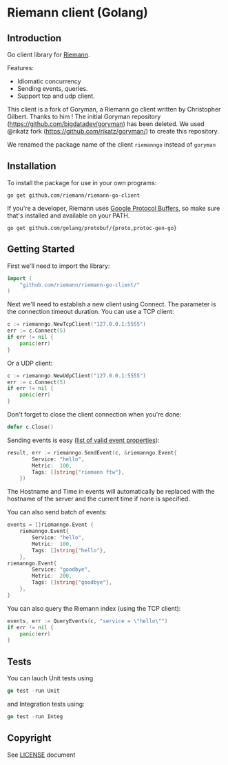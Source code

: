 # Riemann client (Golang)

## Introduction

Go client library for [Riemann](https://github.com/riemann/riemann).

Features:
* Idiomatic concurrency
* Sending events, queries.
* Support tcp and udp client.

This client is a fork of Goryman, a Riemann go client written by Christopher Gilbert. Thanks to him ! The initial Goryman repository (https://github.com/bigdatadev/goryman) has been deleted. We used @rikatz fork (https://github.com/rikatz/goryman/) to create this repository.

We renamed the package name of the client `riemanngo` instead of `goryman`

## Installation

To install the package for use in your own programs:

```
go get github.com/riemann/riemann-go-client
```

If you're a developer, Riemann uses [Google Protocol Buffers](https://github.com/golang/protobuf), so make sure that's installed and available on your PATH.

```
go get github.com/golang/protobuf/{proto,protoc-gen-go}
```

## Getting Started

First we'll need to import the library:

```go
import (
    "github.com/riemann/riemann-go-client/"
)
```

Next we'll need to establish a new client using Connect. The parameter is the connection timeout duration. You can use a TCP client:

```go
c := riemanngo.NewTcpClient("127.0.0.1:5555")
err := c.Connect(5)
if err != nil {
    panic(err)
}
```

Or a UDP client:
```go
c := riemanngo.NewUdpClient("127.0.0.1:5555")
err := c.Connect(5)
if err != nil {
    panic(err)
}
```

Don't forget to close the client connection when you're done:

```go
defer c.Close()
```

Sending events is easy ([list of valid event properties](http://riemann.io/concepts.html)):

```go
result, err := riemanngo.SendEvent(c, &riemanngo.Event{
		Service: "hello",
		Metric:  100,
		Tags: []string{"riemann ftw"},
	})
```
The Hostname and Time in events will automatically be replaced with the hostname of the server and the current time if none is specified.

You can also send batch of events:

```go
events = []riemanngo.Event {
    riemanngo.Event{
        Service: "hello",
        Metric:  100,
        Tags: []string{"hello"},
    },
riemanngo.Event{
        Service: "goodbye",
        Metric:  200,
        Tags: []string{"goodbye"},
    },
}
```

You can also query the Riemann index (using the TCP client):

```go
events, err := QueryEvents(c, "service = \"hello\"")
if err != nil {
    panic(err)
}
```


## Tests

You can lauch Unit tests using

```go
go test -run Unit
```

and Integration tests using:

```go
go test -run Integ
```

## Copyright

See [LICENSE](LICENSE) document
